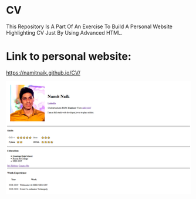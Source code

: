 # CV
This Repository Is A Part Of An Exercise To Build A Personal Website Highlighting CV Just By Using Advanced HTML.
# Link to personal website:
https://namitnaik.github.io/CV/

![alt text](https://github.com/NamitNaik/CV/blob/master/Screenshot_2020-12-16%20Namit's%20Personal%20Site.png)
